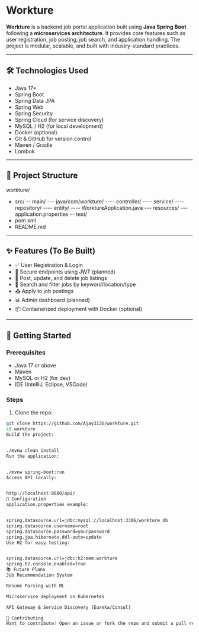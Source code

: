 # Workture

**Workture** is a backend job portal application built using **Java Spring Boot** following a **microservices architecture**. It provides core features such as user registration, job posting, job search, and application handling. The project is modular, scalable, and built with industry-standard practices.

---

## 🛠️ Technologies Used

- Java 17+
- Spring Boot
- Spring Data JPA
- Spring Web
- Spring Security
- Spring Cloud (for service discovery)
- MySQL / H2 (for local development)
- Docker (optional)
- Git & GitHub for version control
- Maven / Gradle
- Lombok

---

## 📁 Project Structure

workture/
- src/
-- main/
--- java/com/workture/
---- controller/
---- service/
---- repository/
---- entity/
---- WorktureApplication.java
--- resources/
--- application.properties
-- test/
- pom.xml
- README.md

---

## ✨ Features (To Be Built)

- ✅ User Registration & Login
- 🔐 Secure endpoints using JWT (planned)
- 📄 Post, update, and delete job listings
- 🔎 Search and filter jobs by keyword/location/type
- 📤 Apply to job postings
- 📊 Admin dashboard (planned)
- 📦 Containerized deployment with Docker (optional)

---

## 🚀 Getting Started

### Prerequisites

- Java 17 or above
- Maven
- MySQL or H2 (for dev)
- IDE (IntelliJ, Eclipse, VSCode)

### Steps

1. Clone the repo:

```bash
git clone https://github.com/Ajay3136/workture.git
cd workture
Build the project:


./mvnw clean install
Run the application:


./mvnw spring-boot:run
Access API locally:


http://localhost:8080/api/
🔧 Configuration
application.properties example:


spring.datasource.url=jdbc:mysql://localhost:3306/workture_db
spring.datasource.username=root
spring.datasource.password=yourpassword
spring.jpa.hibernate.ddl-auto=update
Use H2 for easy testing:


spring.datasource.url=jdbc:h2:mem:workture
spring.h2.console.enabled=true
📚 Future Plans
Job Recommendation System

Resume Parsing with ML

Microservice deployment on Kubernetes

API Gateway & Service Discovery (Eureka/Consul)

🤝 Contributing
Want to contribute? Open an issue or fork the repo and submit a pull request!
